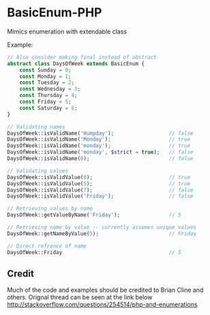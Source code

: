 # BasicEnum-PHP
Mimics enumeration with extendable class

Example:
```php
// Also consider making final instead of abstract
abstract class DaysOfWeek extends BasicEnum {
    const Sunday = 0;
    const Monday = 1;
    const Tuesday = 2;
    const Wednesday = 3;
    const Thursday = 4;
    const Friday = 5;
    const Saturday = 6;
}

// Validating names
DaysOfWeek::isValidName('Humpday');                  // false
DaysOfWeek::isValidName('Monday');                   // true
DaysOfWeek::isValidName('monday');                   // true
DaysOfWeek::isValidName('monday', $strict = true);   // false
DaysOfWeek::isValidName(0);                          // false

// Validating values
DaysOfWeek::isValidValue(0);                         // true
DaysOfWeek::isValidValue(5);                         // true
DaysOfWeek::isValidValue(7);                         // false
DaysOfWeek::isValidValue('Friday');                  // false

// Retrieving values by name 
DaysOfWeek::getValueByName('Friday');                // 5

// Retrieving name by value -- currently assumes unique values
DaysOfWeek::getNameByValue(5);                       // Friday

// Direct refrence of name
DaysOfWeek::Friday                                   // 5

```
## Credit
Much of the code and examples should be credited to Brian Cline and others. Orignal thread can be seen at the link below
http://stackoverflow.com/questions/254514/php-and-enumerations

